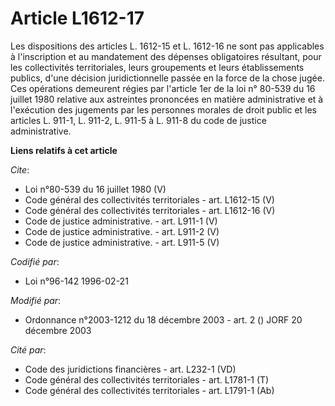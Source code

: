 # Article L1612-17

Les dispositions des articles L. 1612-15 et L. 1612-16 ne sont pas applicables à l'inscription et au mandatement des dépenses
obligatoires résultant, pour les collectivités territoriales, leurs groupements et leurs établissements publics, d'une
décision juridictionnelle passée en la force de la chose jugée. Ces opérations demeurent régies par l'article 1er de la loi
n° 80-539 du 16 juillet 1980 relative aux astreintes prononcées en matière administrative et à l'exécution des jugements par
les personnes morales de droit public et les articles L. 911-1, L. 911-2, L. 911-5 à L. 911-8 du code de justice
administrative.

**Liens relatifs à cet article**

_Cite_:

  - Loi n°80-539 du 16 juillet 1980 (V)
  - Code général des collectivités territoriales - art. L1612-15 (V)
  - Code général des collectivités territoriales - art. L1612-16 (V)
  - Code de justice administrative. - art. L911-1 (V)
  - Code de justice administrative. - art. L911-2 (V)
  - Code de justice administrative. - art. L911-5 (V)

_Codifié par_:

  - Loi n°96-142 1996-02-21

_Modifié par_:

  - Ordonnance n°2003-1212 du 18 décembre 2003 - art. 2 () JORF 20 décembre 2003

_Cité par_:

  - Code des juridictions financières - art. L232-1 (VD)
  - Code général des collectivités territoriales - art. L1781-1 (T)
  - Code général des collectivités territoriales - art. L1791-1 (Ab)
